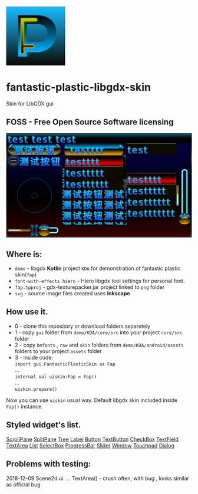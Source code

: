 ![logo](svg/skin_logo.svg)
# fantastic-plastic-libgdx-skin
Skin for LibGDX gui  
## FOSS - Free Open Source Software licensing

![screenshot](demo/screenshot.png)

## Where is:  
- `demo` - libgdx **Kotlin** project `KDA` for demonstration of fantastic plastic skin(`fap`)  
- `font-with-effects.hiero` - Hiero libgdx tool settings for personal font.
- `fap.tpproj` - gdx-texturepacker.jar project linked to `png` folder  
- `svg` - source image files created uses **inkscape**

## How use it.  
- 0 - clone this repository or download folders separetely  
- 1 - copy `gui` folder from `demo/KDA/core/src` into your project `core/src` folder  
- 2 - copy `bmfonts` , `raw` and `skin` folders from `demo/KDA/android/assets` folders to your project `assets` folder  
- 3 - inside code:  
`import gui.FantasticPlasticSkin as Fap`   
...  
`internal val uiskin:Fap = Fap()`  
...  
`uiskin.prepare()`  

Now you can use `uiskin` usual way. Default libgdx skin included inside `Fap()` instance.

## Styled widget's list.

[ScrollPane](https://libgdx.badlogicgames.com/ci/nightlies/docs/api/com/badlogic/gdx/scenes/scene2d/ui/ScrollPane.ScrollPaneStyle.html)
[SplitPane](https://libgdx.badlogicgames.com/ci/nightlies/docs/api/com/badlogic/gdx/scenes/scene2d/ui/SplitPane.SplitPaneStyle.html)
[Tree](https://libgdx.badlogicgames.com/ci/nightlies/docs/api/com/badlogic/gdx/scenes/scene2d/ui/Tree.TreeStyle.html)
[Label](https://libgdx.badlogicgames.com/ci/nightlies/docs/api/com/badlogic/gdx/scenes/scene2d/ui/Label.LabelStyle.html)
[Button](https://libgdx.badlogicgames.com/ci/nightlies/docs/api/com/badlogic/gdx/scenes/scene2d/ui/Button.ButtonStyle.html)
[TextButton](https://libgdx.badlogicgames.com/ci/nightlies/docs/api/com/badlogic/gdx/scenes/scene2d/ui/TextButton.TextButtonStyle.html)
[CheckBox](https://libgdx.badlogicgames.com/ci/nightlies/docs/api/com/badlogic/gdx/scenes/scene2d/ui/CheckBox.CheckBoxStyle.html)
[TextField](https://libgdx.badlogicgames.com/ci/nightlies/docs/api/com/badlogic/gdx/scenes/scene2d/ui/TextField.TextFieldStyle.html)
[TextArea](https://libgdx.badlogicgames.com/ci/nightlies/docs/api/com/badlogic/gdx/scenes/scene2d/ui/TextField.TextFieldStyle.html)
[List](https://libgdx.badlogicgames.com/ci/nightlies/docs/api/com/badlogic/gdx/scenes/scene2d/ui/List.ListStyle.html)
[SelectBox](https://libgdx.badlogicgames.com/ci/nightlies/docs/api/com/badlogic/gdx/scenes/scene2d/ui/SelectBox.SelectBoxStyle.html)
[ProgressBar](https://libgdx.badlogicgames.com/ci/nightlies/docs/api/com/badlogic/gdx/scenes/scene2d/ui/ProgressBar.ProgressBarStyle.html)
[Slider](https://libgdx.badlogicgames.com/ci/nightlies/docs/api/com/badlogic/gdx/scenes/scene2d/ui/Slider.SliderStyle.html)
[Window](https://libgdx.badlogicgames.com/ci/nightlies/docs/api/com/badlogic/gdx/scenes/scene2d/ui/Window.WindowStyle.html)
[Touchpad](https://libgdx.badlogicgames.com/ci/nightlies/docs/api/com/badlogic/gdx/scenes/scene2d/ui/Touchpad.TouchpadStyle.html)
[Dialog](https://libgdx.badlogicgames.com/ci/nightlies/docs/api/com/badlogic/gdx/scenes/scene2d/ui/Window.WindowStyle.html)

## Problems with testing:

2018-12-09
Scene2d.ui. ...
TextArea() - crush often, with bug , looks similar as official bug
